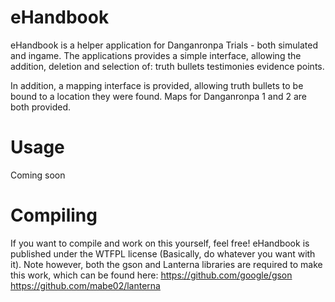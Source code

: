 # eHandbook
eHandbook is a helper application for Danganronpa Trials - both simulated and ingame. 
The applications provides a simple interface, allowing the addition, deletion and selection of:
  truth bullets
  testimonies
  evidence points.

In addition, a mapping interface is provided, allowing truth bullets to be bound to a location they were found. 
Maps for Danganronpa 1 and 2 are both provided.

# Usage
Coming soon

# Compiling
If you want to compile and work on this yourself, feel free! eHandbook is published 
under the WTFPL license (Basically, do whatever you want with it). Note however,
both the gson and Lanterna libraries are required to make this work, which can be found here:
https://github.com/google/gson
https://github.com/mabe02/lanterna
